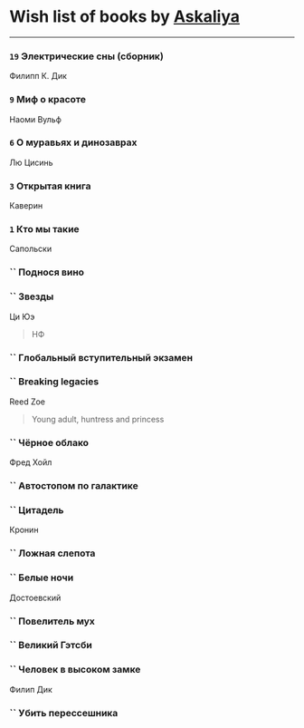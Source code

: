 # Wish list of books by [Askaliya](http://vk.com/id326783541)
---

### `19` Электрические сны (сборник)
Филипп К. Дик

### `9` Миф о красоте
Наоми Вульф

### `6` О муравьях и динозаврах
Лю Цисинь

### `3` Открытая книга
Каверин

### `1` Кто мы такие
Сапольски

### `` Поднося вино

### `` Звезды
Ци Юэ
> НФ

### `` Глобальный вступительный экзамен

### `` Breaking legacies
Reed Zoe
> Young adult,  huntress and princess

### `` Чёрное облако
Фред Хойл

### `` Автостопом по галактике

### `` Цитадель
Кронин

### `` Ложная слепота

### `` Белые ночи
Достоевский

### `` Повелитель мух

### `` Великий Гэтсби

### `` Человек в высоком замке
Филип Дик

### `` Убить перессешника

